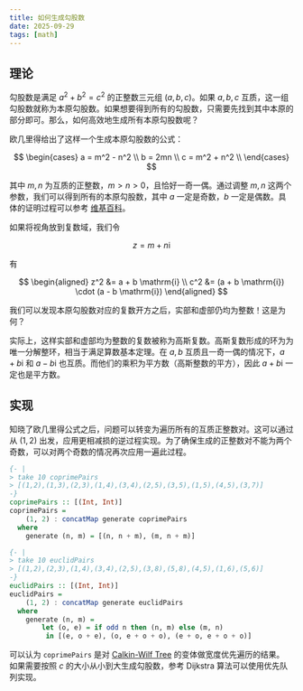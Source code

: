 ```yaml
---
title: 如何生成勾股数
date: 2025-09-29
tags: [math]
---
```


## 理论

勾股数是满足 $a^2 + b^2 = c^2$ 的正整数三元组 $(a, b, c)$。如果 $a, b, c$ 互质，这一组勾股数就称为本原勾股数。如果想要得到所有的勾股数，只需要先找到其中本原的部分即可。那么，如何高效地生成所有本原勾股数呢？

欧几里得给出了这样一个生成本原勾股数的公式：

$$
\begin{cases}
  a = m^2 - n^2 \\
  b = 2mn \\
  c = m^2 + n^2 \\
\end{cases}
$$

其中 $m, n$ 为互质的正整数，$m > n > 0$，且恰好一奇一偶。通过调整 $m, n$ 这两个参数，我们可以得到所有的本原勾股数，其中 $a$ 一定是奇数，$b$ 一定是偶数。具体的证明过程可以参考 [维基百科](https://en.wikipedia.org/wiki/Pythagorean_triple)。

如果将视角放到复数域，我们令

$$
z = m + n\mathrm{i}
$$

有

$$
\begin{aligned}
  z^2 &= a + b \mathrm{i} \\
  c^2 &= (a + b \mathrm{i}) \cdot (a - b \mathrm{i}) 
\end{aligned}
$$

我们可以发现本原勾股数对应的复数开方之后，实部和虚部仍均为整数！这是为何？

实际上，这样实部和虚部均为整数的复数被称为高斯复数。高斯复数形成的环为为唯一分解整环，相当于满足算数基本定理。在 $a, b$ 互质且一奇一偶的情况下，$a + b \mathrm{i}$ 和 $a - b \mathrm{i}$ 也互质。而他们的乘积为平方数（高斯整数的平方），因此 $a + b \mathrm{i}$ 一定也是平方数。

## 实现

知晓了欧几里得公式之后，问题可以转变为遍历所有的互质正整数对。这可以通过从 $(1, 2)$ 出发，应用更相减损的逆过程实现。为了确保生成的正整数对不能为两个奇数，可以对两个奇数的情况再次应用一遍此过程。

```haskell
{- |
> take 10 coprimePairs
> [(1,2),(1,3),(2,3),(1,4),(3,4),(2,5),(3,5),(1,5),(4,5),(3,7)]
-}
coprimePairs :: [(Int, Int)]
coprimePairs =
    (1, 2) : concatMap generate coprimePairs
  where
    generate (n, m) = [(n, n + m), (m, n + m)]

{- |
> take 10 euclidPairs
> [(1,2),(2,3),(1,4),(3,4),(2,5),(3,8),(5,8),(4,5),(1,6),(5,6)]
-}
euclidPairs :: [(Int, Int)]
euclidPairs =
    (1, 2) : concatMap generate euclidPairs
  where
    generate (n, m) =
        let (o, e) = if odd n then (n, m) else (m, n)
         in [(e, o + e), (o, e + o + o), (e + o, e + o + o)]
```

可以认为 `coprimePairs` 是对 [Calkin-Wilf Tree](https://en.wikipedia.org/wiki/Calkin%E2%80%93Wilf_tree) 的变体做宽度优先遍历的结果。 如果需要按照 $c$ 的大小从小到大生成勾股数，参考 Dijkstra 算法可以使用优先队列实现。
